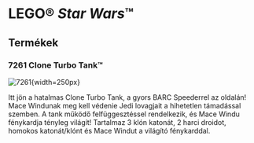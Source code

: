 # LEGO® *Star Wars*™
## Termékek
### 7261 Clone Turbo Tank™

![7261](https://www.lego.com/cdn/product-assets/product.img.pri/7261_prod.jpg){width=250px}

Itt jön a hatalmas Clone Turbo Tank, a gyors BARC Speederrel az oldalán! Mace Windunak meg kell védenie Jedi lovagjait a hihetetlen támadással szemben. A tank működő felfüggesztéssel rendelkezik, és Mace Windu fénykardja tényleg világít! Tartalmaz 3 klón katonát, 2 harci droidot, homokos katonát/klónt és Mace Windut a világító fénykarddal.